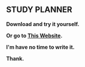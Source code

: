## STUDY PLANNER

**Download and try it yourself.**

**Or go to [This Website](https://htmlpreview.github.io).**

**I'm have no time to write it.**

**Thank.**
## 